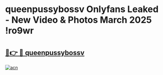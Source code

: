 # queenpussybossv Onlyfans Leaked - New Video & Photos March 2025 !ro9wr

# <h2><a href="https://bxw7wm.iuczelnia.edu.pl?title=queenpussybossv&ref=ro9wr">🔗👉 🔴 queenpussybossv</a></h2>

[![acn](https://github.com/user-attachments/assets/0f9c940e-d8b0-45ae-aac7-cd30a18b3e1c)](https://bxw7wm.iuczelnia.edu.pl?title=queenpussybossv&ref=ro9wr)

